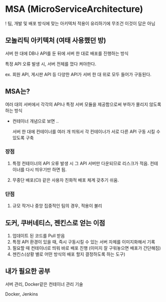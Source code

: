 # MSA (MicroServiceArchitecture)
! 팀, 개발 및 배포 방식에 맞는 아키텍처 적용이 유리하기에 무조건 이것이 답은 아님

## 모놀리틱 아키텍처 (여태 사용했던 방)
서버 한 대에 DB나 API를 둔 뒤에 서버 한 대로 배포를 진행하는 방식

특정 API 오류 발생 시, 서버 전체를 껐다 켜야한다.

ex. 회원 API, 게시판 API 등 다양한 API가 서버 한 대 위로 모두 들어가 구동된다.

## MSA는?
여러 대의 서버에서 각각의 API나 특정 서버 모듈을 제공함으로써 부하가 몰리지 않도록 하는 방식

* 컨테이너 개념으로 보면 ..
    
    서버 한 대에 컨테이너를 여러 개 띄워서 각 컨테이너가 서로 다른 API 구동 시킬 수 있도록 구축

### 장점
1. 특정 컨테이너의 API 오류 발생 시 그 API 서버만 다운되므로 리스크가 적음. 컨테이너를 다시 띄우기만 하면 됨.

2. 무중단 배포(CI) 같은 사용자 친화적 배포 체계 갖추기 쉬움.

### 단점
1. 규모 작거나 중앙 집중적인 팀의 경우, 적용이 불리 

## 도커, 쿠버네티스, 젠킨스로 얻는 이점
1. 업데이트 된 코드를 Pull 받음
2. 특정 API 환경이 있을 때, 즉시 구동시킬 수 있는 서버 자체를 이미지화해서 기록
3. 필요할 때 컨테이너로 띄워 바로 배포 진행 (이미지 잘 구워놓으면 배포가 간단해짐)
4. 젠킨스(상황 별로 어떤 방식의 배포 할지 결정하도록 하는 도구)



## 내가 필요한 공부

서버 관리, Docker같은 컨테이너 관리 기술



    
    
    
Docker, Jenkins 
